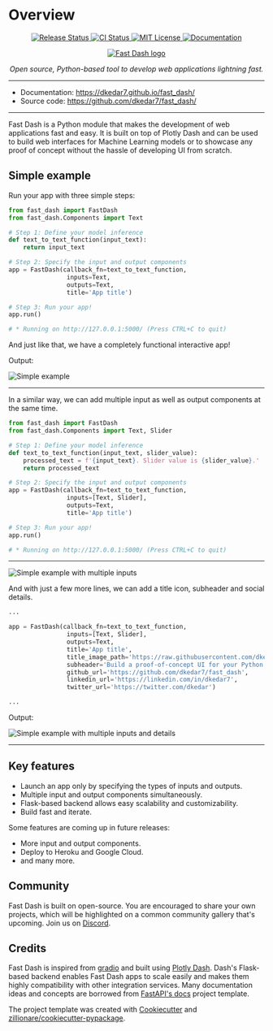 # Overview


<p align="center">
<a href="https://pypi.python.org/pypi/fast_dash">
    <img src="https://img.shields.io/pypi/v/fast_dash?color=%2334D058"
        alt = "Release Status">
</a>

<a href="https://github.com/dkedar7/fast_dash/actions">
    <img src="https://github.com/dkedar7/fast_dash/actions/workflows/release.yml/badge.svg" alt="CI Status">
</a>


<a href="https://github.com/dkedar7/fast_dash/blob/main/LICENSE">
    <img src="https://img.shields.io/github/license/dkedar7/fast_dash" alt="MIT License">
</a>

<a href="https://dkedar7.github.io/fast_dash/">
    <img src="https://img.shields.io/badge/Docs-MkDocs-<COLOR>.svg" alt="Documentation">
</a>

</p>


<p align="center">
  <a href="https://dkedar7.github.io/fast_dash/"><img src="https://raw.githubusercontent.com/dkedar7/fast_dash/main/docs/assets/logo.png" alt="Fast Dash logo"></a>
</p>
<p align="center">
    <em>Open source, Python-based tool to develop web applications lightning fast.</em>
</p>


---


* Documentation: <https://dkedar7.github.io/fast_dash/>
* Source code: <https://github.com/dkedar7/fast_dash/>

---

Fast Dash is a Python module that makes the development of web applications fast and easy. It is built on top of Plotly Dash and can be used to build web interfaces for Machine Learning models or to showcase any proof of concept without the hassle of developing UI from scratch.

## Simple example

Run your app with three simple steps:

```python
from fast_dash import FastDash
from fast_dash.Components import Text

# Step 1: Define your model inference
def text_to_text_function(input_text):
    return input_text

# Step 2: Specify the input and output components
app = FastDash(callback_fn=text_to_text_function, 
                inputs=Text, 
                outputs=Text, 
                title='App title')

# Step 3: Run your app!
app.run()

# * Running on http://127.0.0.1:5000/ (Press CTRL+C to quit)
```

And just like that, we have a completely functional interactive app!

Output:

![Simple example](https://raw.githubusercontent.com/dkedar7/fast_dash/main/docs/assets/simple_example.gif)

---

In a similar way, we can add multiple input as well as output components at the same time.

```python
from fast_dash import FastDash
from fast_dash.Components import Text, Slider

# Step 1: Define your model inference
def text_to_text_function(input_text, slider_value):
    processed_text = f'{input_text}. Slider value is {slider_value}.'
    return processed_text

# Step 2: Specify the input and output components
app = FastDash(callback_fn=text_to_text_function, 
                inputs=[Text, Slider], 
                outputs=Text,
                title='App title')

# Step 3: Run your app!
app.run()

# * Running on http://127.0.0.1:5000/ (Press CTRL+C to quit)
```

---

![Simple example with multiple inputs](https://raw.githubusercontent.com/dkedar7/fast_dash/main/docs/assets/simple_example_multiple_inputs.gif)

And with just a few more lines, we can add a title icon, subheader and social details.

```python
...

app = FastDash(callback_fn=text_to_text_function, 
                inputs=[Text, Slider], 
                outputs=Text,
                title='App title',
                title_image_path='https://raw.githubusercontent.com/dkedar7/fast_dash/main/docs/assets/favicon.jpg',
                subheader='Build a proof-of-concept UI for your Python functions lightning fast.',
                github_url='https://github.com/dkedar7/fast_dash',
                linkedin_url='https://linkedin.com/in/dkedar7',
                twitter_url='https://twitter.com/dkedar')

...

```

Output:

![Simple example with multiple inputs and details](https://raw.githubusercontent.com/dkedar7/fast_dash/main/docs/assets/simple_example_multiple_inputs_details.gif.png)

---

## Key features

- Launch an app only by specifying the types of inputs and outputs.
- Multiple input and output components simultaneously.
- Flask-based backend allows easy scalability and customizability.
- Build fast and iterate.

Some features are coming up in future releases:

- More input and output components.
- Deploy to Heroku and Google Cloud.
- and many more.

## Community

Fast Dash is built on open-source. You are encouraged to share your own projects, which will be highlighted on a common community gallery that's upcoming. Join us on [Discord](https://discord.gg/B8nPVfPZ6a).

## Credits

Fast Dash is inspired from [gradio](https://github.com/gradio-app/gradio) and built using [Plotly Dash](https://github.com/plotly/dash). Dash's Flask-based backend enables Fast Dash apps to scale easily and makes them highly compatibility with other integration services.  Many documentation ideas and concepts are borrowed from [FastAPI's docs](https://fastapi.tiangolo.com/) project template.

The project template was created with [Cookiecutter](https://github.com/audreyr/cookiecutter) and [zillionare/cookiecutter-pypackage](https://github.com/zillionare/cookiecutter-pypackage).
